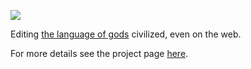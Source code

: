 ![](http://robert.kra.hn/images/paredit-logo.jpg)

Editing [the language of gods](https://www.youtube.com/watch?v=5-OjTPj7K54)
civilized, even on the web.

For more details see the project page [here](http://robert.kra.hn/projects/paredit-js).
